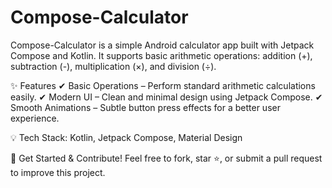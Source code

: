 # Compose-Calculator
Compose-Calculator is a simple Android calculator app built with Jetpack Compose and Kotlin. It supports basic arithmetic operations: addition (+), subtraction (-), multiplication (×), and division (÷).

✨ Features
✔ Basic Operations – Perform standard arithmetic calculations easily.
✔ Modern UI – Clean and minimal design using Jetpack Compose.
✔ Smooth Animations – Subtle button press effects for a better user experience.

💡 Tech Stack: Kotlin, Jetpack Compose, Material Design

🚀 Get Started & Contribute!
Feel free to fork, star ⭐, or submit a pull request to improve this project.
